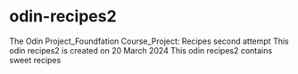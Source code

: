# odin-recipes2
The Odin Project_Foundfation Course_Project: Recipes second attempt
This odin recipes2 is created on 20 March 2024
This odin recipes2 contains sweet recipes